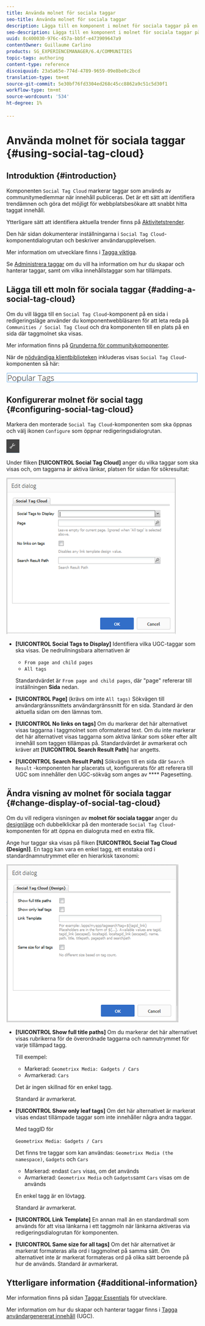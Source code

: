 ```yaml
---
title: Använda molnet för sociala taggar
seo-title: Använda molnet för sociala taggar
description: Lägga till en komponent i molnet för sociala taggar på en sida
seo-description: Lägga till en komponent i molnet för sociala taggar på en sida
uuid: 8c400030-976c-457a-bb5f-e473909647a9
contentOwner: Guillaume Carlino
products: SG_EXPERIENCEMANAGER/6.4/COMMUNITIES
topic-tags: authoring
content-type: reference
discoiquuid: 23a5a65e-774d-4789-9659-09e8be0c2bcd
translation-type: tm+mt
source-git-commit: 5e30bf76fd3304ed268c45cc8862a9c51c5d30f1
workflow-type: tm+mt
source-wordcount: '534'
ht-degree: 1%

---
```



# Använda molnet för sociala taggar {#using-social-tag-cloud}

## Introduktion {#introduction}

Komponenten `Social Tag Cloud` markerar taggar som används av communitymedlemmar när innehåll publiceras. Det är ett sätt att identifiera trendämnen och göra det möjligt för webbplatsbesökare att snabbt hitta taggat innehåll.

Ytterligare sätt att identifiera aktuella trender finns på [Aktivitetstrender](trends.md).

Den här sidan dokumenterar inställningarna i `Social Tag Cloud`-komponentdialogrutan och beskriver användarupplevelsen.

Mer information om utvecklare finns i [Tagga viktiga](tag.md).

Se [Administrera taggar](../../help/sites-administering/tags.md) om du vill ha information om hur du skapar och hanterar taggar, samt om vilka innehållstaggar som har tillämpats.

## Lägga till ett moln för sociala taggar {#adding-a-social-tag-cloud}

Om du vill lägga till en `Social Tag Cloud`-komponent på en sida i redigeringsläge använder du komponentwebbläsaren för att leta reda på `Communities / Social Tag Cloud` och dra komponenten till en plats på en sida där taggmolnet ska visas.

Mer information finns på [Grunderna för communitykomponenter](basics.md).

När de [nödvändiga klientbiblioteken](tag.md#essentials-for-client-side) inkluderas visas `Social Tag Cloud`-komponenten så här:

![chlimage_1-303](assets/chlimage_1-303.png)

## Konfigurerar molnet för social tagg {#configuring-social-tag-cloud}

Markera den monterade `Social Tag Cloud`-komponenten som ska öppnas och välj ikonen `Configure` som öppnar redigeringsdialogrutan.

![chlimage_1-304](assets/chlimage_1-304.png)

Under fliken **[!UICONTROL Social Tag Cloud]** anger du vilka taggar som ska visas och, om taggarna är aktiva länkar, platsen för sidan för sökresultat:

![chlimage_1-305](assets/chlimage_1-305.png)

* **[!UICONTROL Social Tags to Display]**
Identifiera vilka UGC-taggar som ska visas. De nedrullningsbara alternativen är

   * `From page and child pages`
   * `All tags`

   Standardvärdet är `From page and child pages`, där &quot;page&quot; refererar till inställningen **Sida** nedan.

* **[!UICONTROL Page]**
(krävs om inte 
`All tags)` Sökvägen till användargränssnittets användargränssnitt för en sida. Standard är den aktuella sidan om den lämnas tom.

* **[!UICONTROL No links on tags]**
Om du markerar det här alternativet visas taggarna i taggmolnet som oformaterad text. Om du inte markerar det här alternativet visas taggarna som aktiva länkar som söker efter allt innehåll som taggen tillämpas på. Standardvärdet är avmarkerat och kräver att **[!UICONTROL Search Result Path]** har angetts.

* **[!UICONTROL Search Result Path]**
Sökvägen till en sida där 
`Search Result` -komponenten har placerats ut, konfigurerats för att referera till UGC som innehåller den UGC-sökväg som anges av  **** Pagesetting.

## Ändra visning av molnet för sociala taggar {#change-display-of-social-tag-cloud}

Om du vill redigera visningen av **molnet för sociala taggar** anger du [designläge](../../help/sites-authoring/default-components-designmode.md) och dubbelklickar på den monterade `Social Tag Cloud`-komponenten för att öppna en dialogruta med en extra flik.

Ange hur taggar ska visas på fliken **[!UICONTROL Social Tag Cloud (Design)]**. En tagg kan vara en enkel tagg, ett enstaka ord i standardnamnutrymmet eller en hierarkisk taxonomi:

![chlimage_1-306](assets/chlimage_1-306.png)

* **[!UICONTROL Show full title paths]**
Om du markerar det här alternativet visas rubrikerna för de överordnade taggarna och namnutrymmet för varje tillämpad tagg.

   Till exempel:

   * Markerad: `Geometrixx Media: Gadgets / Cars`
   * Avmarkerad: `Cars`

   Det är ingen skillnad för en enkel tagg.

   Standard är avmarkerat.

* **[!UICONTROL Show only leaf tags]**
Om det här alternativet är markerat visas endast tillämpade taggar som inte innehåller några andra taggar.

   Med taggID för

   `Geometrixx Media: Gadgets / Cars`

   Det finns tre taggar som kan användas: `Geometrixx Media (the namespace)`, `Gadgets` och `Cars`

   * Markerad: endast `Cars` visas, om det används
   * Avmarkerad: `Geometrixx Media` och `Gadgets`samt `Cars` visas om de används

   En enkel tagg är en lövtagg.

   Standard är avmarkerat.

* **[!UICONTROL Link Template]**
En annan mall än en standardmall som används för att visa länkarna i ett taggmoln när länkarna aktiveras via redigeringsdialogrutan för komponenten.

* **[!UICONTROL Same size for all tags]**
Om det här alternativet är markerat formateras alla ord i taggmolnet på samma sätt. Om alternativet inte är markerat formateras ord på olika sätt beroende på hur de används. Standard är avmarkerat.

## Ytterligare information {#additional-information}

Mer information finns på sidan [Taggar Essentials](tag.md) för utvecklare.

Mer information om hur du skapar och hanterar taggar finns i [Tagga användargenererat innehåll](tag-ugc.md) (UGC).
